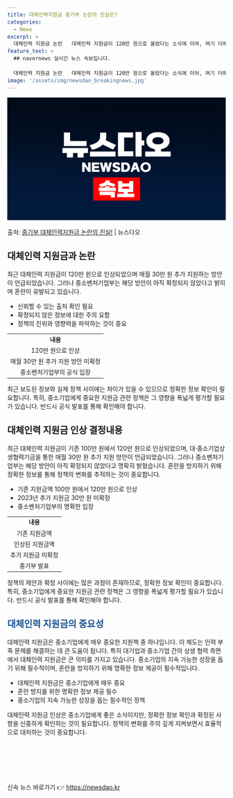 ```yaml
---
title: 대체인력지원금 중기부 논란의 진실은?
categories:
  - News
excerpt: >
  대체인력 지원금 논란   대체인력 지원금이 120만 원으로 올랐다는 소식에 이어, 여기 더해 대·중소기업상생…
feature_text: >
  ## navernews 실시간 뉴스 속보입니다.

  대체인력 지원금 논란   대체인력 지원금이 120만 원으로 올랐다는 소식에 이어, 여기 더해 대·중소기업상생…
image: '/assets/img/newsdao_breakingnews.jpg'
---
```


![뉴스다오 속보](/assets/img/newsdao_breakingnews.jpg)

<p>출처: <a href="https://newsdao.kr/4708" rel="dofollow">중기부 대체인력지원금 논란의 진실!</a> | 뉴스다오</p>

<h2 data-ke-size="size26">대체인력 지원금과 논란</h2>
<p data-ke-size="size16">최근 대체인력 지원금이 120만 원으로 인상되었으며 매월 30만 원 추가 지원하는 방안이 언급되었습니다. 그러나 중소벤처기업부는 해당 방안이 아직 확정되지 않았다고 밝히며 혼란이 유발되고 있습니다.</p>
<ul>
  <li>신뢰할 수 있는 출처 확인 필요</li>
  <li>확정되지 않은 정보에 대한 주의 요함</li>
  <li>정책의 진위와 영향력을 파악하는 것이 중요</li>
</ul>
<table>
  <tr>
    <td style="text-align: center; height: 17px;"><b>내용</b></td>
  </tr>
  <tr>
    <td style="text-align: center; height: 17px;">120만 원으로 인상</td>
  </tr>
  <tr>
    <td style="text-align: center; height: 17px;">매월 30만 원 추가 지원 방안 미확정</td>
  </tr>
  <tr>
    <td style="text-align: center; height: 17px;">중소벤처기업부의 공식 입장</td>
  </tr>
</table>
<p data-ke-size="size16">최근 보도된 정보와 실제 정책 사이에는 차이가 있을 수 있으므로 정확한 정보 확인이 필요합니다. 특히, 중소기업에게 중요한 지원금 관련 정책은 그 영향을 폭넓게 평가할 필요가 있습니다. 반드시 공식 발표를 통해 확인해야 합니다.</p>


<h2 data-ke-size="size26">대체인력 지원금 인상 결정내용</h2>
<p data-ke-size="size16">최근 대체인력 지원금이 기존 100만 원에서 120만 원으로 인상되었으며, 대·중소기업상생협력기금을 통한 매월 30만 원 추가 지원 방안이 언급되었습니다. 그러나 중소벤처기업부는 해당 방안이 아직 확정되지 않았다고 명확히 밝혔습니다. 혼란을 방지하기 위해 정확한 정보를 통해 정책의 변화를 추적하는 것이 중요합니다.</p>
<ul>
  <li>기존 지원금액 100만 원에서 120만 원으로 인상</li>
  <li>2023년 추가 지원금 30만 원 미확정</li>
  <li>중소벤처기업부의 명확한 입장</li>
</ul>
<table>
  <tr>
    <td style="text-align: center; height: 17px;"><b>내용</b></td>
  </tr>
  <tr>
    <td style="text-align: center; height: 17px;">기존 지원금액</td>
  </tr>
  <tr>
    <td style="text-align: center; height: 17px;">인상된 지원금액</td>
  </tr>
  <tr>
    <td style="text-align: center; height: 17px;">추가 지원금 미확정</td>
  </tr>
  <tr>
    <td style="text-align: center; height: 17px;">중기부 발표</td>
  </tr>
</table>
<p data-ke-size="size16">정책의 제안과 확정 사이에는 많은 과정이 존재하므로, 정확한 정보 확인이 중요합니다. 특히, 중소기업에게 중요한 지원금 관련 정책은 그 영향을 폭넓게 평가할 필요가 있습니다. 반드시 공식 발표를 통해 확인해야 합니다.</p>


<h2><span style="color: #1a5490;">대체인력 지원금의 중요성</span></h2>
<p data-ke-size="size16">대체인력 지원금은 중소기업에게 매우 중요한 지원책 중 하나입니다. 이 제도는 인력 부족 문제를 해결하는 데 큰 도움이 됩니다. 특히 대기업과 중소기업 간의 상생 협력 측면에서 대체인력 지원금은 큰 의미를 가지고 있습니다. 중소기업의 지속 가능한 성장을 돕기 위해 필수적이며, 혼란을 방지하기 위해 명확한 정보 제공이 필수적입니다.</p>
<ul>
  <li>대체인력 지원금은 중소기업에게 매우 중요</li>
  <li>혼란 방지를 위한 명확한 정보 제공 필수</li>
  <li>중소기업의 지속 가능한 성장을 돕는 필수적인 정책</li>
</ul>
<p data-ke-size="size16">대체인력 지원금 인상은 중소기업에게 좋은 소식이지만, 정확한 정보 확인과 확정된 사항을 신중하게 확인하는 것이 필요합니다. 정책의 변화를 주의 깊게 지켜보면서 효율적으로 대처하는 것이 중요합니다.</p>
<p data-ke-size="size16">&nbsp;</p>
<p data-ke-size="size16">&nbsp;</p>
<p data-ke-size="size16">&nbsp;</p> 

신속 뉴스 바로가기 👉 <a href="https://newsdao.kr" rel="dofollow">https://newsdao.kr</a>


